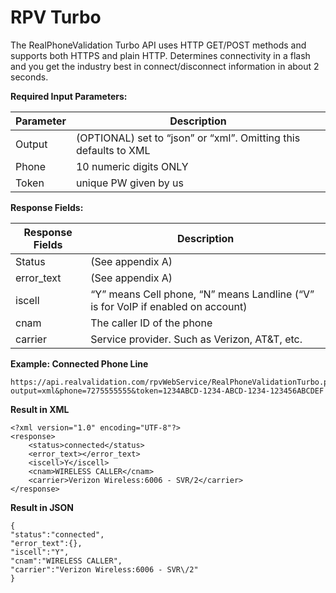 RPV Turbo
===================

The RealPhoneValidation Turbo API uses HTTP GET/POST methods and supports both HTTPS and plain HTTP.  Determines connectivity in a flash and you get the industry best in connect/disconnect information in about 2 seconds.


**Required Input Parameters:**

Parameter | Description
-------- | ---
Output | (OPTIONAL) set to “json” or “xml”. Omitting this defaults to XML
Phone    | 10 numeric digits ONLY
Token     | unique PW given by us


**Response Fields:**

Response Fields | Description
-------- | ---
Status | (See appendix A)
error_text    | (See appendix A)
iscell     | “Y” means Cell phone, “N” means Landline (“V” is for VoIP if enabled on account)
cnam | The caller ID of the phone
carrier | Service provider. Such as Verizon, AT&T, etc.


**Example: Connected Phone Line**

```
https://api.realvalidation.com/rpvWebService/RealPhoneValidationTurbo.php?output=xml&phone=7275555555&token=1234ABCD-1234-ABCD-1234-123456ABCDEF 
```

**Result in XML**

```
<?xml version="1.0" encoding="UTF-8"?>
<response>
	<status>connected</status>
	<error_text></error_text>
	<iscell>Y</iscell>
	<cnam>WIRELESS CALLER</cnam>
	<carrier>Verizon Wireless:6006 - SVR/2</carrier>
</response>
```

**Result in JSON**

```
{
"status":"connected",
"error_text":{},
"iscell":"Y",
"cnam":"WIRELESS CALLER",
"carrier":"Verizon Wireless:6006 - SVR\/2"
}
```


